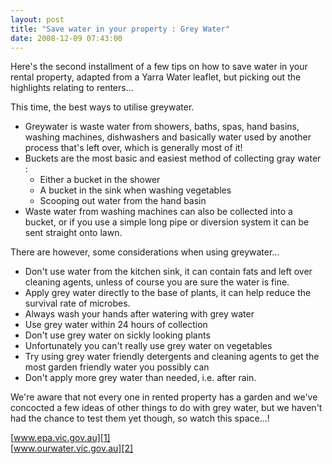 ```yaml
---
layout: post
title: "Save water in your property : Grey Water"
date: 2008-12-09 07:43:00
---
```


Here's the second installment of a few tips on how to save water in your rental property, adapted from a Yarra Water leaflet, but picking out the highlights relating to renters...

This time, the best ways to utilise greywater.

*   Greywater is waste water from showers, baths, spas, hand basins, washing machines, dishwashers and basically water used by another process that's left over, which is generally most of it!
*   Buckets are the most basic and easiest method of collecting <span class="blsp-spelling-corrected" id="SPELLING_ERROR_3">gray</span> water : 
    *   Either a bucket in the shower
    *   A bucket in <span class="blsp-spelling-corrected" id="SPELLING_ERROR_4">the</span> sink when washing vegetables
    *   Scooping out water from <span class="blsp-spelling-corrected" id="SPELLING_ERROR_5">the</span> hand basin
*   Waste water from washing machines can also be collected into a bucket, or if you use a simple long pipe or diversion system it can be sent straight onto lawn.

There are however, some considerations when using greywater...

*   Don't use water from the kitchen sink, it can contain fats and left over cleaning agents, unless of course you are sure the water is fine.
*   Apply grey water directly to the base of plants, it can help reduce the survival rate of microbes.
*   Always wash your hands after watering with grey water
*   Use grey water within 24 hours of collection
*   Don't use grey water on sickly looking plants
*   Unfortunately you can't really use grey water on vegetables
*   Try using grey water friendly detergents and cleaning agents to get the most garden friendly water you possibly can
*   Don't apply more grey water than needed, i.e. after rain.

We're aware that not every one in rented property has a garden and we've concocted a few ideas of other things to do with grey water, but we haven't had the chance to test them yet though, so watch this space...!

[www.epa.vic.gov.au][1]  
[www.ourwater.vic.gov.au][2]

 [1]: http://www.epa.vic.gov.au/
 [2]: http://www.ourwater.vic.gov.au/